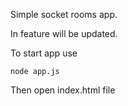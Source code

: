 Simple socket rooms app. 

In feature will be updated.

To start app use
 
`node app.js` 

Then open index.html file

